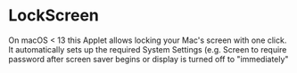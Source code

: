 # LockScreen

On macOS < 13 this Applet allows locking your Mac's screen with one click. It automatically sets up the required System Settings (e.g. Screen to require password after screen saver begins or display is turned off to "immediately"
